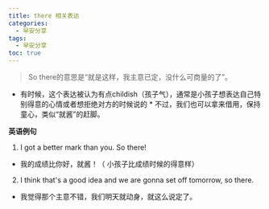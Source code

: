 ```yaml
---
title: there 相关表达
categories:
  - 早安分享
tags:
  - 早安分享
toc: true 
---
```


> So there的意思是“就是这样，我主意已定，没什么可商量的了”。

* 有时候，这个表达被认为有点childish（孩子气），通常是小孩子想表达自己特别得意的心情或者想拒绝对方的时候说的 * 不过，我们也可以拿来借用，保持童心，类似“就酱”的赶脚。

**英语例句**

1.  I got a better mark than you. So there!

*  我的成绩比你好，就酱！（ 小孩子比成绩时候的得意样）

2. I think that's a good idea and we are gonna set off tomorrow, so there.

* 我觉得那个主意不错，我们明天就动身，就这么说定了。